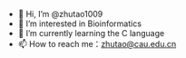 - 👋 Hi, I’m @zhutao1009
- 👀 I’m interested in Bioinformatics
- 🌱 I’m currently learning the C language
- 📫 How to reach me：zhutao@cau.edu.cn

<!---
zhutao1009/zhutao1009 is a ✨ special ✨ repository because its `README.md` (this file) appears on your GitHub profile.
You can click the Preview link to take a look at your changes.
--->
